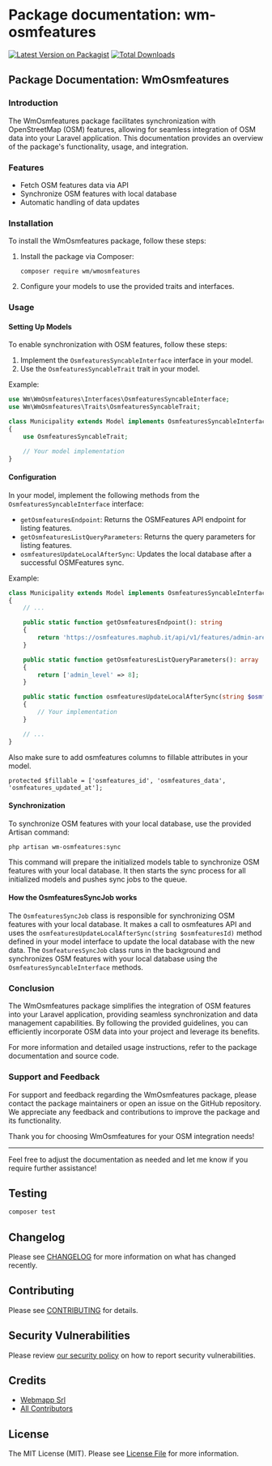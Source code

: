 # Package documentation: wm-osmfeatures

[![Latest Version on Packagist](https://img.shields.io/packagist/v/webmapp/wm-osmfeatures.svg?style=flat-square)](https://packagist.org/packages/webmapp/wm-osmfeatures)
[![Total Downloads](https://img.shields.io/packagist/dt/webmapp/wm-osmfeatures.svg?style=flat-square)](https://packagist.org/packages/webmapp/wm-osmfeatures)

## Package Documentation: WmOsmfeatures

### Introduction

The WmOsmfeatures package facilitates synchronization with OpenStreetMap (OSM) features, allowing for seamless integration of OSM data into your Laravel application. This documentation provides an overview of the package's functionality, usage, and integration.

### Features

-   Fetch OSM features data via API
-   Synchronize OSM features with local database
-   Automatic handling of data updates

### Installation

To install the WmOsmfeatures package, follow these steps:

1. Install the package via Composer:

    ```
    composer require wm/wmosmfeatures
    ```

2. Configure your models to use the provided traits and interfaces.

### Usage

#### Setting Up Models

To enable synchronization with OSM features, follow these steps:

1. Implement the `OsmfeaturesSyncableInterface` interface in your model.
2. Use the `OsmfeaturesSyncableTrait` trait in your model.

Example:

```php
use Wm\WmOsmfeatures\Interfaces\OsmfeaturesSyncableInterface;
use Wm\WmOsmfeatures\Traits\OsmfeaturesSyncableTrait;

class Municipality extends Model implements OsmfeaturesSyncableInterface
{
    use OsmfeaturesSyncableTrait;

    // Your model implementation
}
```

#### Configuration

In your model, implement the following methods from the `OsmfeaturesSyncableInterface` interface:

-   `getOsmfeaturesEndpoint`: Returns the OSMFeatures API endpoint for listing features.
-   `getOsmfeaturesListQueryParameters`: Returns the query parameters for listing features.
-   `osmfeaturesUpdateLocalAfterSync`: Updates the local database after a successful OSMFeatures sync.

Example:

```php
class Municipality extends Model implements OsmfeaturesSyncableInterface
{
    // ...

    public static function getOsmfeaturesEndpoint(): string
    {
        return 'https://osmfeatures.maphub.it/api/v1/features/admin-areas/';
    }

    public static function getOsmfeaturesListQueryParameters(): array
    {
        return ['admin_level' => 8];
    }

    public static function osmfeaturesUpdateLocalAfterSync(string $osmfeaturesId): void
    {
        // Your implementation
    }

    // ...
}
```

Also make sure to add osmfeatures columns to fillable attributes in your model.

```
protected $fillable = ['osmfeatures_id', 'osmfeatures_data', 'osmfeatures_updated_at'];
```

#### Synchronization

To synchronize OSM features with your local database, use the provided Artisan command:

```
php artisan wm-osmfeatures:sync
```

This command will prepare the initialized models table to synchronize OSM features with your local database. It then
starts the sync process for all initialized models and pushes sync jobs to the queue.

#### How the OsmfeaturesSyncJob works

The `OsmfeaturesSyncJob` class is responsible for synchronizing OSM features with your local database. It makes a call to osmfeatures API and uses the `osmfeaturesUpdateLocalAfterSync(string $osmfeaturesId)` method defined in your model interface to update the local database with the new data. The `OsmfeaturesSyncJob` class runs in the background and synchronizes OSM features with your local database using the `OsmfeaturesSyncableInterface` methods.

### Conclusion

The WmOsmfeatures package simplifies the integration of OSM features into your Laravel application, providing seamless synchronization and data management capabilities. By following the provided guidelines, you can efficiently incorporate OSM data into your project and leverage its benefits.

For more information and detailed usage instructions, refer to the package documentation and source code.

### Support and Feedback

For support and feedback regarding the WmOsmfeatures package, please contact the package maintainers or open an issue on the GitHub repository. We appreciate any feedback and contributions to improve the package and its functionality.

Thank you for choosing WmOsmfeatures for your OSM integration needs!

---

Feel free to adjust the documentation as needed and let me know if you require further assistance!

## Testing

```bash
composer test
```

## Changelog

Please see [CHANGELOG](CHANGELOG.md) for more information on what has changed recently.

## Contributing

Please see [CONTRIBUTING](CONTRIBUTING.md) for details.

## Security Vulnerabilities

Please review [our security policy](../../security/policy) on how to report security vulnerabilities.

## Credits

-   [Webmapp Srl](https://github.com/webmappsrl)
-   [All Contributors](../../contributors)

## License

The MIT License (MIT). Please see [License File](LICENSE.md) for more information.
